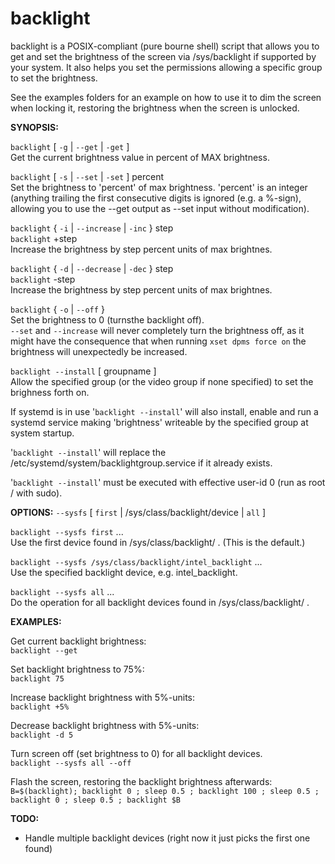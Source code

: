 # backlight

backlight is a POSIX-compliant (pure bourne shell) script that allows you to get and set the brightness of the screen via /sys/backlight if supported by your system.
It also helps you set the permissions allowing a specific group to set the brightness.

See the examples folders for an example on how to use it to dim the screen when locking it, restoring the brightness when the screen is unlocked.

__SYNOPSIS:__

`backlight` [ `-g` | `--get` | `-get` ]  <br>
Get the current brightness value in percent of MAX brightness.  <br>

`backlight` [ `-s` | `--set` | `-set` ] percent  <br>
Set the brightness to 'percent' of max brightness.  'percent' is an integer (anything trailing the first consecutive digits is ignored (e.g. a %-sign), allowing you to use the --get output as --set input without modification).

`backlight` { `-i` | `--increase` | `-inc` } step  <br>
`backlight` +step  <br>
Increase the brightness by step percent units of max brightnes.

`backlight` { `-d` | `--decrease` | `-dec` } step  <br>
`backlight` -step  <br>
Increase the brightness by step percent units of max brightnes.

`backlight` { `-o` | `--off` }  <br>
Set the brightness to 0 (turnsthe backlight off).  <br>
`--set` and `--increase` will never completely turn the brightness off, as it might have the consequence that when running `xset dpms force on` the brightness will unexpectedly be increased.


`backlight --install` [ groupname ]  <br>
Allow the specified group (or the video group if none specified) to set the brighness forth on.

If systemd is in use '`backlight --install`' will also install, enable and run a systemd service making 'brightness' writeable by the specified group at system startup.

'`backlight --install`' will replace the /etc/systemd/system/backlightgroup.service if it already exists.

'`backlight --install`' must be executed with effective user-id 0 (run as root / with sudo).

__OPTIONS:__
     `--sysfs` [ `first` | /sys/class/backlight/device | `all` ]

`backlight --sysfs first` ... <br>
Use the first device found in /sys/class/backlight/ . (This is the default.)

`backlight --sysfs /sys/class/backlight/intel_backlight` ... <br>
Use the specified backlight device, e.g. intel_backlight.

`backlight --sysfs all` ... <br>
Do the operation for all backlight devices found in /sys/class/backlight/ .

__EXAMPLES:__

Get current backlight brightness:  <br>
`backlight --get`    

Set backlight brightness to 75%:  <br>
`backlight 75`	

Increase backlight brightness with 5%-units:  <br>
`backlight +5%`	 

Decrease backlight brightness with 5%-units:  <br>
`backlight -d 5`	  

Turn screen off (set brightness to 0) for all backlight devices. <br>
`backlight --sysfs all --off`

Flash the screen, restoring the backlight brightness afterwards:  <br>
`B=$(backlight); backlight 0 ; sleep 0.5 ; backlight 100 ; sleep 0.5 ; backlight 0 ; sleep 0.5 ; backlight $B`     

__TODO:__

* Handle multiple backlight devices (right now it just picks the first one found)
